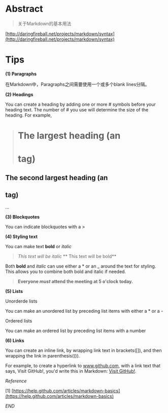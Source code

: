 
Abstract
===

> 关于Markdown的基本用法

[http://daringfireball.net/projects/markdown/syntax](http://daringfireball.net/projects/markdown/syntax)

Tips
===

**(1) Paragraphs**

在Markdown中，Paragraphs之间需要使用一个或多个blank lines分隔。

**(2) Headings**

You can create a heading by adding one or more # symbols before your heading text. The number of # you use will determine the size of the heading. For example,

> # The largest heading (an <h1> tag)
## The second largest heading (an <h2> tag)
...

**(3) Blockquotes**

You can indicate blockquotes with a >

**(4) Styling text**

You can make text **bold** or *italic*

> *This text will be italic*
** This text will be bold**

Both **bold** and *italic* can use either a * or an _ around the text for styling. This allows you to combine both bold and italic if needed.

> **Everyone _must_ attend the meeting at 5 o'clock today.**


**(5) Lists**

Unorderde lists

You can make an unordered list by preceding list items with either a * or a -

Ordered lists

You can make an ordered list by preceding list items with a number

**(6) Links**

You can create an inline link, by wrapping link text in brackets([]), and then wrapping the link in parenthesis(()).

For example, to create a hyperlink to www.github.com, with a link text that says, Visit GitHub!, you'd write this in Markdown: [Visit GitHub!](www.github.com).




*Reference*

[1] [https://help.github.com/articles/markdown-basics](https://help.github.com/articles/markdown-basics)


*END*




